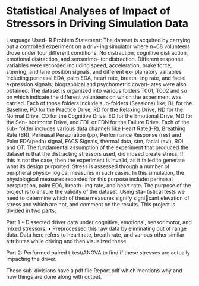 # Statistical Analyses of Impact of Stressors in Driving Simulation Data

Language Used- R
Problem Statement:
The dataset is acquired by carrying out a controlled experiment on a driv-
ing simulator where n=68 volunteers drove under four different conditions:
No distraction, cognitive distraction, emotional distraction, and sensorimo-
tor distraction. Different response variables were recorded including speed,
acceleration, brake force, steering, and lane position signals, and different ex-
planatory variables including perinasal EDA, palm EDA, heart rate, breath-
ing rate, and facial expression signals; biographical and psychometric covari-
ates were also obtained.
The dataset is organized into various folders T001, T002 and so on which
indicate the different volunteers on which the experiment was carried. Each
of those folders include sub-folders (Sessions) like, BL for the Baseline, PD
for the Practice Drive, RD for the Relaxing Drive, ND for the Normal Drive,
CD for the Cognitive Drive, ED for the Emotional Drive, MD for the Sen-
sorimotor Drive, and FDL or FDN for the Failure Drive. Each of the sub-
folder includes various data channels like Heart Rate(HR), Breathing Rate
(BR), Perinasal Perspiration (pp), Performance Response (res) and Palm
EDA(peda) signal, FACS Signals, thermal data, stm, facial (avi), ROI and
OT.
The fundamental assumption of the experiment that produced the dataset
is that the distracting stressors used, did indeed create stress. If this is not
the case, then the experiment is invalid, as it failed to generate what its
design purported. Stress is assessed through a number of peripheral physio-
logical measures in such cases. In this simulation, the physiological measures
recorded for this purpose include: perinasal perspiration, palm EDA, breath-
ing rate, and heart rate.
The purpose of the project is to ensure the validity of the dataset. Using sta-
tistical tests we need to determine which of these measures signify signicant
elevation of stress and which are not, and comment on the results.
This project is divided in two parts:

Part 1
•	Dissected driver data under cognitive, emotional, sensorimotor, and mixed stressors.
•	Preprocessed this raw data by eliminating out of range data. Data here refers to heart rate, breath rate, and various other similar attributes while driving and then visualized these.

Part 2:
Performed paired t-test/ANOVA to find if these stresses are actually impacting the driver.

These sub-divisions have a pdf file Report.pdf which mentions why and how things are done along with output.


